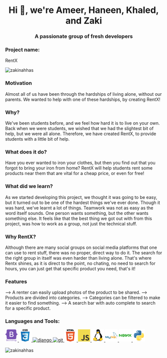 <h1 align="center">Hi 👋, we're Ameer, Haneen, Khaled, and Zaki</h1>
<h3 align="center">A passionate group of fresh developers</h3>

<h3 align="left">Project name:</h3>
<p align="left"> RentX
</p>

<p align="left"> <img src="https://komarev.com/ghpvc/?username=zakinahhas&label=Profile%20views&color=0e75b6&style=flat" alt="zakinahhas" /> </p>

<h3 align="left">Motivation</h3>
<p align="left">Almost all of us have been through the hardships of living alone, without our parents. We wanted to help with one of these hardships, by creating RentX!
</p>

<h3 align="left">Why?</h3>
<p align="left"> We've been students before, and we feel how hard it is to live on your own. Back when we were students, we wished that we had the slightest bit of help, but we were all alone. Therefore, we have created RentX, to provide students with a little bit of help. 
</p>

<h3 align="left">What does it do?</h3>
<p align="left"> Have you ever wanted to iron your clothes, but then you find out that you forgot to bring your iron from home? RentX will help students rent some products near them that are vital for a cheap price, or even for free!
</p>

<h3 align="left">What did we learn?</h3>
<p align="left"> As we started developing this project, we thought it was going to be easy, but it turned out to be one of the hardest things we've ever done. Though it was hard, we've learnt a lot of things. Teamwork was not as easy as the word itself sounds. One person wants something, but the other wants something else. It feels like that the best thing we got out with from this project, was how to work as a group, not just the technical stuff.
</p>

<h3 align="left">Why RentX?</h3>
<p align="left"> Although there are many social groups on social media platforms that one can use to rent stuff, there was no proper, direct way to do it. The search for the right group in itself was even harder than living alone. That's where Rentx shines, as it is direct to the point, no chating, no need to search for hours, you can just get that specific product you need, that's it!
</p>

<h3 align="left">Features</h3>
<p align="left"> --> A renter can easily upload photos of the product to be shared.
                 --> Products are divided into categories.
                 --> Categories can be filtered to make it easier to find something.
                 --> A search bar with auto complete to search for a specific product.
</p>

<h3 align="left">Languages and Tools:</h3>
<p align="left"> <a href="https://getbootstrap.com" target="_blank" rel="noreferrer"> <img src="https://raw.githubusercontent.com/devicons/devicon/master/icons/bootstrap/bootstrap-plain-wordmark.svg" alt="bootstrap" width="40" height="40"/> </a> <a href="https://www.w3schools.com/css/" target="_blank" rel="noreferrer"> <img src="https://raw.githubusercontent.com/devicons/devicon/master/icons/css3/css3-original-wordmark.svg" alt="css3" width="40" height="40"/> </a> <a href="https://www.djangoproject.com/" target="_blank" rel="noreferrer"> <img src="https://cdn.worldvectorlogo.com/logos/django.svg" alt="django" width="40" height="40"/> </a> <a href="https://git-scm.com/" target="_blank" rel="noreferrer"> <img src="https://www.vectorlogo.zone/logos/git-scm/git-scm-icon.svg" alt="git" width="40" height="40"/> </a> <a href="https://www.w3.org/html/" target="_blank" rel="noreferrer"> <img src="https://raw.githubusercontent.com/devicons/devicon/master/icons/html5/html5-original-wordmark.svg" alt="html5" width="40" height="40"/> </a> <a href="https://developer.mozilla.org/en-US/docs/Web/JavaScript" target="_blank" rel="noreferrer"> <img src="https://raw.githubusercontent.com/devicons/devicon/master/icons/javascript/javascript-original.svg" alt="javascript" width="40" height="40"/> </a> </a> <a href="https://www.linux.org/" target="_blank" rel="noreferrer"> <img src="https://raw.githubusercontent.com/devicons/devicon/master/icons/linux/linux-original.svg" alt="linux" width="40" height="40"/> </a> <a href="https://www.mysql.com/" target="_blank" rel="noreferrer"> <img src="https://raw.githubusercontent.com/devicons/devicon/master/icons/mysql/mysql-original-wordmark.svg" alt="mysql" width="40" height="40"/> </a> <a href="https://www.nginx.com" target="_blank" rel="noreferrer"> <img src="https://raw.githubusercontent.com/devicons/devicon/master/icons/nginx/nginx-original.svg" alt="nginx" width="40" height="40"/> </a> <a href="https://www.python.org" target="_blank" rel="noreferrer"> <img src="https://raw.githubusercontent.com/devicons/devicon/master/icons/python/python-original.svg" alt="python" width="40" height="40"/> </a> </p>

<p><img align="center" src="https://github-readme-stats.vercel.app/api/top-langs?username=zakinahhas&show_icons=true&locale=en&layout=compact" alt="zakinahhas" /></p>
